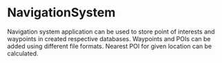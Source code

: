 # NavigationSystem
Navigation system application can be used to store point of interests and waypoints in created respective databases. Waypoints and POIs can be added using different file formats. Nearest POI for given location can be calculated. 
